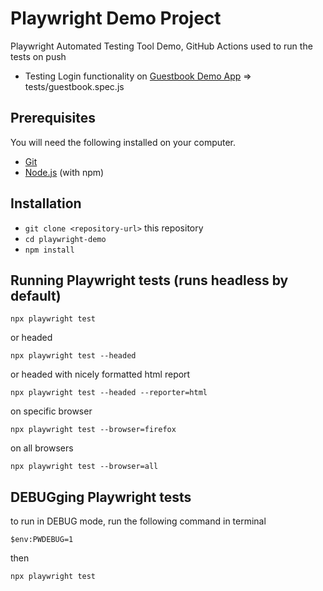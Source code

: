 # Playwright Demo Project

Playwright Automated Testing Tool Demo, GitHub Actions used to run the tests on push
- Testing Login functionality on [Guestbook Demo App](https://testautomationpro.com/aut/) => tests/guestbook.spec.js

## Prerequisites

You will need the following installed on your computer.

* [Git](https://git-scm.com/)
* [Node.js](https://nodejs.org/) (with npm)


## Installation

* `git clone <repository-url>` this repository
* `cd playwright-demo`
* `npm install`

## Running Playwright tests (runs headless by default)
```
npx playwright test
```
or headed
```
npx playwright test --headed
```
or headed with nicely formatted html report
```
npx playwright test --headed --reporter=html
```
on specific browser
```
npx playwright test --browser=firefox
```
on all browsers
```
npx playwright test --browser=all
```

## DEBUGging Playwright tests
to run in DEBUG mode, run the following command in terminal

``` 
$env:PWDEBUG=1
```
then
```
npx playwright test
```
